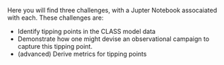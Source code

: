 Here you will find three challenges, with a Jupter Notebook assocaiated with each. These challenges are:

- Identify tipping points in the CLASS model data
- Demonstrate how one might devise an observational campaign to capture this tipping point.
- (advanced) Derive metrics for tipping points
